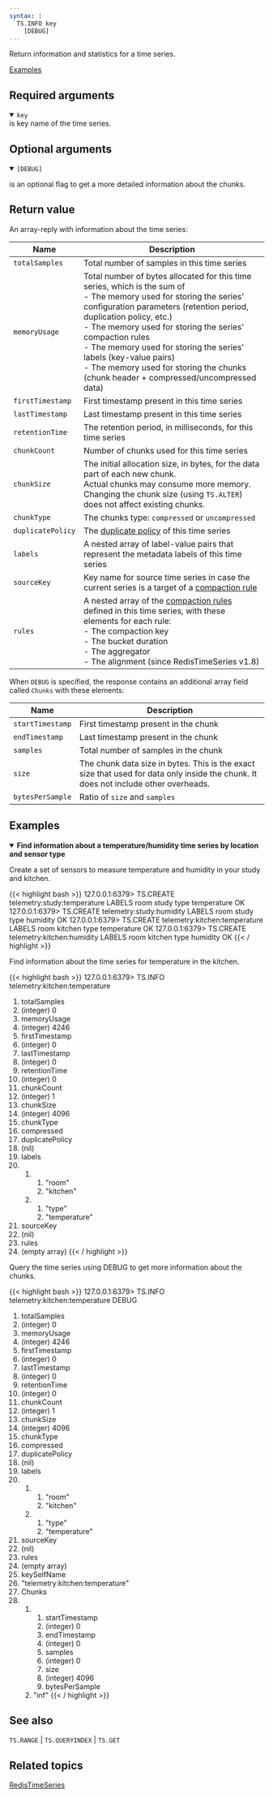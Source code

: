 ```yaml
---
syntax: |
  TS.INFO key 
    [DEBUG]
---
```


Return information and statistics for a time series.

[Examples](#examples)

## Required arguments

<details open>
<summary><code>key</code></summary> 
is key name of the time series.
</details>

## Optional arguments

<details open>
<summary><code>[DEBUG]</code></summary>

is an optional flag to get a more detailed information about the chunks.
</details>

## Return value

An array-reply with information about the time series:

| Name | Description
| ---- | -
| `totalSamples`    | Total number of samples in this time series
| `memoryUsage`     | Total number of bytes allocated for this time series, which is the sum of <br> - The memory used for storing the series' configuration parameters (retention period, duplication policy, etc.)<br>- The memory used for storing the series' compaction rules<br>- The memory used for storing the series' labels (key-value pairs)<br>- The memory used for storing the chunks (chunk header + compressed/uncompressed data)
| `firstTimestamp`  | First timestamp present in this time series
| `lastTimestamp`   | Last timestamp present in this time series
| `retentionTime`   | The retention period, in milliseconds, for this time series
| `chunkCount`      | Number of chunks used for this time series
| `chunkSize`       | The initial allocation size, in bytes, for the data part of each new chunk.<br>Actual chunks may consume more memory. Changing the chunk size (using `TS.ALTER`) does not affect existing chunks.
| `chunkType`       | The chunks type: `compressed` or `uncompressed`
| `duplicatePolicy` | The [duplicate policy](/docs/stack/timeseries/configuration/#duplicate_policy) of this time series
| `labels`          | A nested array of label-value pairs that represent the metadata labels of this time series
| `sourceKey`       | Key name for source time series in case the current series is a target of a [compaction rule](/commands/ts.createrule/)
| `rules`           | A nested array of the [compaction rules](/commands/ts.createrule/) defined in this time series, with these elements  for each rule:<br>- The compaction key<br>- The bucket duration<br>- The aggregator<br>- The alignment (since RedisTimeSeries v1.8)

When `DEBUG` is specified, the response contains an additional array field called `Chunks` with these elements:

| Name | Description
| ---- | -
| `startTimestamp`  | First timestamp present in the chunk
| `endTimestamp`    | Last timestamp present in the chunk
| `samples`         | Total number of samples in the chunk
| `size`            | The chunk data size in bytes. This is the exact size that used for data only inside the chunk. It does not include other overheads.
| `bytesPerSample`  | Ratio of `size` and `samples`

## Examples

<details open>
<summary><b>Find information about a temperature/humidity time series by location and sensor type</b></summary>

Create a set of sensors to measure temperature and humidity in your study and kitchen.

{{< highlight bash >}}
127.0.0.1:6379> TS.CREATE telemetry:study:temperature LABELS room study type temperature
OK
127.0.0.1:6379> TS.CREATE telemetry:study:humidity LABELS room study type humidity
OK
127.0.0.1:6379> TS.CREATE telemetry:kitchen:temperature LABELS room kitchen type temperature
OK
127.0.0.1:6379> TS.CREATE telemetry:kitchen:humidity LABELS room kitchen type humidity
OK
{{< / highlight >}}

Find information about the time series for temperature in the kitchen.

{{< highlight bash >}}
127.0.0.1:6379> TS.INFO telemetry:kitchen:temperature
 1) totalSamples
 2) (integer) 0
 3) memoryUsage
 4) (integer) 4246
 5) firstTimestamp
 6) (integer) 0
 7) lastTimestamp
 8) (integer) 0
 9) retentionTime
10) (integer) 0
11) chunkCount
12) (integer) 1
13) chunkSize
14) (integer) 4096
15) chunkType
16) compressed
17) duplicatePolicy
18) (nil)
19) labels
20) 1) 1) "room"
       2) "kitchen"
    2) 1) "type"
       2) "temperature"
21) sourceKey
22) (nil)
23) rules
24) (empty array)
{{< / highlight >}}

Query the time series using DEBUG to get more information about the chunks.

{{< highlight bash >}}
127.0.0.1:6379> TS.INFO telemetry:kitchen:temperature DEBUG
 1) totalSamples
 2) (integer) 0
 3) memoryUsage
 4) (integer) 4246
 5) firstTimestamp
 6) (integer) 0
 7) lastTimestamp
 8) (integer) 0
 9) retentionTime
10) (integer) 0
11) chunkCount
12) (integer) 1
13) chunkSize
14) (integer) 4096
15) chunkType
16) compressed
17) duplicatePolicy
18) (nil)
19) labels
20) 1) 1) "room"
       2) "kitchen"
    2) 1) "type"
       2) "temperature"
21) sourceKey
22) (nil)
23) rules
24) (empty array)
25) keySelfName
26) "telemetry:kitchen:temperature"
27) Chunks
28) 1)  1) startTimestamp
        2) (integer) 0
        3) endTimestamp
        4) (integer) 0
        5) samples
        6) (integer) 0
        7) size
        8) (integer) 4096
        9) bytesPerSample
       10) "inf"
{{< / highlight >}}

</details>

## See also

`TS.RANGE` | `TS.QUERYINDEX` | `TS.GET`

## Related topics

[RedisTimeSeries](/docs/stack/timeseries)
